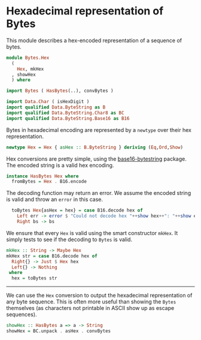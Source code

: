 # Hexadecimal representation of Bytes

This module describes a hex-encoded representation of a sequence of bytes.

```haskell
module Bytes.Hex
  (
    Hex, mkHex
  , showHex
  ) where

import Bytes ( HasBytes(..), convBytes )

import Data.Char ( isHexDigit )
import qualified Data.ByteString as B
import qualified Data.ByteString.Char8 as BC
import qualified Data.ByteString.Base16 as B16
```

Bytes in hexadecimal encoding are represented by a `newtype`
over their hex representation.

```haskell
newtype Hex = Hex { asHex :: B.ByteString } deriving (Eq,Ord,Show)
```

Hex conversions are pretty simple, using the
[base16-bytestring](https://hackage.haskell.org/package/base16-bytestring)
package.
The encoded string is a valid hex encoding.

```haskell
instance HasBytes Hex where
  fromBytes = Hex . B16.encode
```

The decoding function may return an error.
We assume the encoded string is valid and throw an `error` in this case.

```haskell
  toBytes Hex{asHex = hex} = case B16.decode hex of
    Left err -> error $ "Could not decode hex "++show hex++": "++show err
    Right bs -> bs
```

We ensure that every `Hex` is valid using the smart constructor `mkHex`.
It simply tests to see if the decoding to `Bytes` is valid.

```haskell
mkHex :: String -> Maybe Hex
mkHex str = case B16.decode hex of
  Right{} -> Just $ Hex hex
  Left{} -> Nothing
 where
  hex = toBytes str
```

---

We can use the `Hex` conversion to output
the hexadecimal representation of any byte sequence.
This is often more useful than showing the `Bytes` themselves
(as characters not printable in ASCII show up as escape sequences).

```haskell
showHex :: HasBytes a => a -> String
showHex = BC.unpack . asHex . convBytes
```
